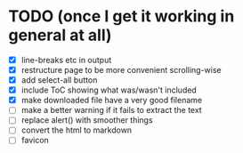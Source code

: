 # TODO (once I get it working in general at all)

- [x] line-breaks etc in output
- [x] restructure page to be more convenient scrolling-wise
- [x] add select-all button
- [x] include ToC showing what was/wasn't included
- [x] make downloaded file have a very good filename
- [ ] make a better warning if it fails to extract the text
- [ ] replace alert() with smoother things
- [ ] convert the html to markdown
- [ ] favicon
